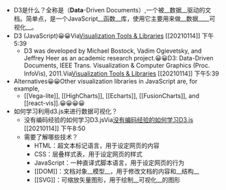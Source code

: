 - D3是什么？全称是（__Data__-Driven Documents）,一个被__数据__驱动的文档。简单点，是一个JavaScript__函数__库，使用它主要用来做__数据____可视化__。
- D3 (JavaScript)😀😀Via[Visualization Tools & Libraries](https://www.cs.ubc.ca/~tmm/courses/547-20/tools/d3.html) [[20210114]] 下午5:39
    - D3 was developed by Michael Bostock, Vadim Ogievetsky, and Jeffrey Heer as an academic research project.😀😀D3: Data-Driven Documents, IEEE Trans. Visualization & Computer Graphics (Proc. InfoVis), 2011.Via[Visualization Tools & Libraries](https://www.cs.ubc.ca/~tmm/courses/547-20/tools/d3.html) [[20210114]] 下午5:39
- Alternatives😀😀Other visualization libraries in JavaScript are, for example, 
    - [[Vega-lite]], [[HighCharts]], [[Echarts]], [[FusionCharts]], and [[react-vis]].😀😀😀😀
- 如何学习利用d3.js来进行数据可视化？
    - 没有编码经验的如何学习D3.jsVia[没有编码经验的如何学习D3.js](https://www.heshameissa.com/blog/learn-d3) [[20210114]] 下午8:50
    - 需要了解哪些技术？
        - HTML：超文本标记语言，用于设定网页的内容
        - CSS：层叠样式表，用于设定网页的样式
        - JavaScript：一种直译式脚本语言，用于设定网页的行为
        - [[DOM]]：文档对象__模型__，用于修改文档的内容和__结构__
        - [[SVG]]：可缩放矢量图形，用于绘制__可视化__的图形
